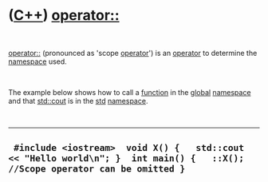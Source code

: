 
 

 

 

 

 

([C++](Cpp.md)) [operator::](CppOperatorScope.md)
===================================================

 

[operator::](CppOperatorScope.md) (pronounced as 'scope
[operator](CppOperator.md)') is an [operator](CppOperator.md) to
determine the [namespace](CppNamespace.md) used.

 

The example below shows how to call a [function](CppFunction.md) in the
[global](CppGlobal.md) [namespace](CppNamespace.md) and that
[std::cout](CppCout.md) is in the [std](CppStd.md)
[namespace](CppNamespace.md).

 

  -------------------------------------------------------------------------------------------------------------------------------
  ` #include <iostream>  void X() {   std::cout << "Hello world\n"; }  int main() {   ::X(); //Scope operator can be omitted }`
  -------------------------------------------------------------------------------------------------------------------------------

 

 

 

 

 

 

